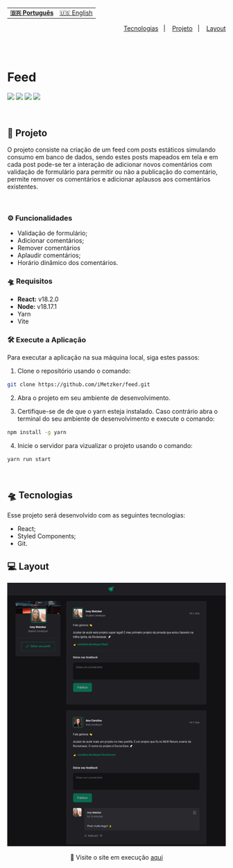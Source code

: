 <table align="left">
    <tr>
        <td>
            <b>
              <a href="README.md"> 🇧🇷 Português </a>
            </b>
        </td>
        <td>
            <a href="readme-us.md"> 🇺🇸 English </a>
        </td>
    </tr>
</table>


<p align="right">
  <a href="#-tecnologias">Tecnologias</a>&nbsp;&nbsp;&nbsp;|&nbsp;&nbsp;&nbsp;
  <a href="#-projeto">Projeto</a>&nbsp;&nbsp;&nbsp;|&nbsp;&nbsp;&nbsp;
  <a href="#-layout">Layout</a>
</p>

<br> <br>

# Feed
![](https://img.shields.io/badge/reactJS-20b2aa?style=for-the-badge&logo=react&logoColor=white)
 ![](https://img.shields.io/badge/styled_components-fe4164?style=for-the-badge&logo=styled-components&logoColor=white)
![](https://img.shields.io/badge/Visual_Studio_Code-0078D4?style=for-the-badge&logo=visual%20studio%20code&logoColor=white)
![](https://img.shields.io/badge/Markdown-000000?style=for-the-badge&logo=markdown&logoColor=white)

<br>

## 🚀 Projeto

O projeto consiste na criação de um feed com posts estáticos simulando consumo em banco de dados, sendo estes posts mapeados em tela e em cada post pode-se ter a interação de adicionar novos comentários com validação de formulário para permitir ou não a publicação do comentário, permite remover os comentários e adicionar aplausos aos comentários existentes.

<br>

### ⚙ Funcionalidades
- Validação de formulário;
- Adicionar comentários;
- Remover comentários
- Aplaudir comentários;
- Horário dinâmico dos comentários.

### 🛸 Requisitos
- **React:** v18.2.0
- **Node:** v18.17.1
- Yarn
- Vite

### 🛠 Execute a Aplicação
Para executar a aplicação na sua máquina local, siga estes passos:
<br>
1. Clone o repositório usando o comando:

```bash
git clone https://github.com/iMetzker/feed.git
```
2. Abra o projeto em seu ambiente de desenvolvimento.

3. Certifique-se de de que o yarn esteja instalado. Caso contrário abra o terminal do seu ambiente de desenvolvimento e execute o comando:

```bash
npm install -g yarn
```
4. Inicie o servidor para vizualizar o projeto usando o comando:

```bash
yarn run start
```
<br>

## 🛸 Tecnologias

Esse projeto será desenvolvido com as seguintes tecnologias:

- React;
- Styled Components;
- Git.

## 💻 Layout

<img src="./src/assets/img/preview.png">

<br>

<p align="center">🔎 Visite o site em execução <a href="https://feed-imetzker.netlify.app/">aqui</a>
</p>


